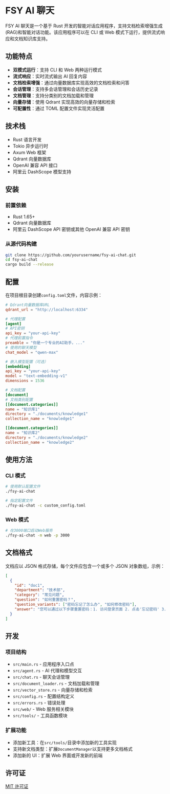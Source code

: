 # FSY AI 聊天

FSY AI 聊天是一个基于 Rust 开发的智能对话应用程序，支持文档检索增强生成(RAG)和智能对话功能。该应用程序可以在 CLI 或 Web 模式下运行，提供流式响应和文档知识库支持。

## 功能特点

- **双模式运行**：支持 CLI 和 Web 两种运行模式
- **流式响应**：实时流式输出 AI 回复内容
- **文档检索增强**：通过向量数据库实现高效的文档检索和问答
- **会话管理**：支持多会话管理和会话历史记录
- **文档管理**：支持分类别的文档加载和管理
- **向量存储**：使用 Qdrant 实现高效的向量存储和检索
- **可配置性**：通过 TOML 配置文件实现灵活配置

## 技术栈

- Rust 语言开发
- Tokio 异步运行时
- Axum Web 框架
- Qdrant 向量数据库
- OpenAI 兼容 API 接口
- 阿里云 DashScope 模型支持

## 安装

### 前置依赖

- Rust 1.65+
- Qdrant 向量数据库
- 阿里云 DashScope API 密钥或其他 OpenAI 兼容 API 密钥

### 从源代码构建

```bash
git clone https://github.com/yourusername/fsy-ai-chat.git
cd fsy-ai-chat
cargo build --release
```

## 配置

在项目根目录创建`config.toml`文件，内容示例：

```toml
# Qdrant向量数据库URL
qdrant_url = "http://localhost:6334"

# 代理配置
[agent]
# API密钥
api_key = "your-api-key"
# 代理前置指令
preamble = "你是一个专业的AI助手，..."
# 使用的聊天模型
chat_model = "qwen-max"

# 嵌入模型配置（可选）
[embedding]
api_key = "your-api-key"
model = "text-embedding-v1"
dimensions = 1536

# 文档配置
[document]
# 文档类别配置
[[document.categories]]
name = "知识库1"
directory = "./documents/knowledge1"
collection_name = "knowledge1"

[[document.categories]]
name = "知识库2"
directory = "./documents/knowledge2"
collection_name = "knowledge2"
```

## 使用方法

### CLI 模式

```bash
# 使用默认配置文件
./fsy-ai-chat

# 指定配置文件
./fsy-ai-chat -c custom_config.toml
```

### Web 模式

```bash
# 在3000端口启动Web服务
./fsy-ai-chat -m web -p 3000
```

## 文档格式

文档应以 JSON 格式存储，每个文件应包含一个或多个 JSON 对象数组，示例：

```json
[
  {
    "id": "doc1",
    "department": "技术部",
    "category": "常见问题",
    "question": "如何重置密码？",
    "question_variants": ["密码忘记了怎么办", "如何修改密码"],
    "answer": "您可以通过以下步骤重置密码：1. 访问登录页面 2. 点击'忘记密码' 3. 按照提示操作"
  }
]
```

## 开发

### 项目结构

- `src/main.rs` - 应用程序入口点
- `src/agent.rs` - AI 代理和模型交互
- `src/chat.rs` - 聊天会话管理
- `src/document_loader.rs` - 文档加载和管理
- `src/vector_store.rs` - 向量存储和检索
- `src/config.rs` - 配置结构定义
- `src/errors.rs` - 错误处理
- `src/web/` - Web 服务相关模块
- `src/tools/` - 工具函数模块

### 扩展功能

- 添加新工具：在`src/tools/`目录中添加新的工具实现
- 支持新文档类型：扩展`DocumentManager`以支持更多文档格式
- 添加新的 UI：扩展 Web 界面或开发新的前端

## 许可证

[MIT 许可证](LICENSE)
